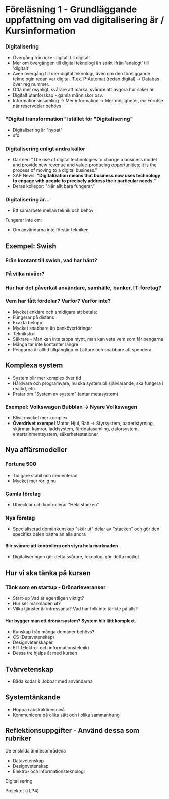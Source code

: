 Föreläsning 1 - Grundläggande uppfattning om vad digitalisering är / Kursinformation
===

### Digitalisering
- Övergång från icke-digitalt till digitalt
- Mer om övergången till digital teknologi än strikt ifrån 'analogt' till 'digitalt'
- Även övergång till *mer* digital teknologi, även om den föreliggande teknologin redan var digital. T.ex. P-Automat (redan digital) -> Databas över reg nummer.
- Ofta mer osynligt, svårare att märka, svårare att avgöra hur saker är
- Digitalt utanförskap - gamla människor osv.
- Informationsinsamling -> Mer information -> Mer möjligheter, ex: Förutse när reservdelar behövs

### "Digital transformation" istället för "Digitalisering"
- Digitalisering är "hypat"
- sfd

### Digitalisering enligt andra källor
- Gartner: "The use of digital technologies to change a business model and provide new revenue and value-producing opportunities; it is the process of moving to a digital business."
- SAP News: **"Digitalization means that business now uses technology to engage with people to precisely address their particular needs."**
- Deras kollegor: "När allt bara fungerar."

### Digitalisering är...
- Ett samarbete mellan teknik och behov

Fungerar inte om:
- Om användarna inte förstår tekniken

## Exempel: Swish
### Från kontant till swish, vad har hänt?
### På vilka nivåer?
### Hur har det påverkat användare, samhälle, banker, IT-företag?
### Vem har fått fördelar? Varför? Varför inte?


- Mycket enklare och smidigare att betala:
- Fungerar på distans
- Exakta belopp
- Mycket snabbare än banköverföringar
- Teknikstrul
- Säkrare - Man kan inte tappa mynt, man kan veta vem som får pengarna
- Många tar inte kontanter längre
- Pengarna är alltid tillgängliga => Lättare och snabbare att spendera

## Komplexa system
- System blir mer komplex över tid
- Hårdvara och programvara, nu ska system bli självlärande, ska fungera i realtid, etc
- Pratar om "System av system" (antar metasystem)

### Exempel: Volkswagen Bubblan -> Nyare Volkswagen 
- Blivit mycket mer komplex
- **Överdrivet exempel** Motor, Hjul, Ratt -> Styrsystem, batteristyrning, skärmar, kamror, laddsystem, färddatasamling, datorsystem, entertainmentsystem, säkerhetestationer


## Nya affärsmodeller

### Fortune 500
- Tidigare stabil och cementerad
- Mycket mer rörlig nu

### Gamla företag
- Utvecklar och kontrollerar "Hela stacken"

### Nya företag
- Specialiserad domänkunskap "skär ut" delar av "stacken" och gör den specifika delen bättre än alla andra

#### Blir svårare att kontrollera och styra hela marknaden
- Digitaliseringen gör detta svårare, teknologi gör detta möjligt

## Hur vi ska tänka på kursen
### Tänk som en startup - Drönarleveranser
- Start-up Vad är egentligen viktigt?
- Hur ser marknaden ut?
- Vilka tjänster är intressanta? Vad har folk inte tänkte på alls?

#### Hur bygger man ett drönarsystem? System blir lätt komplext.
- Kunskap från många domäner behövs?
- CS (Datavetenskap)
- Designvetenskaper
- EIT (Elektro- och informationsteknik)
- Dessa tre hjälps åt med kursen

## Tvärvetenskap
- Båda kodar & Jobbar med användarna

## Systemtänkande
- Hoppa i abstraktionsnivå
- Kommunicera på olika sätt och i olika sammanhang

## Reflektionsuppgifter - Använd dessa som rubriker
De enskilda ämnesområdena
- Datavetenskap
- Designvetenskap
- Elektro- och informationsteknologi

Digitalisering

Projektet (i LP4)
